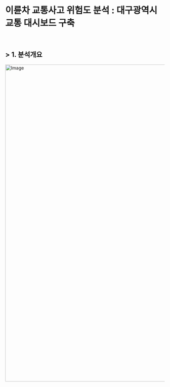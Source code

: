 # 이륜차 교통사고 위험도 분석 : 대구광역시 교통 대시보드 구축

<br>

## > 1. 분석개요
<img width="1000" alt="Image" src="https://github.com/user-attachments/assets/94df55e3-d02b-4b5e-b41e-012732640ff4" />
